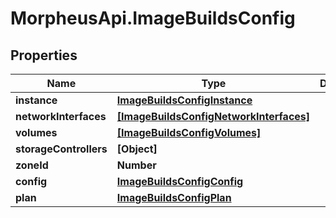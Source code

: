# MorpheusApi.ImageBuildsConfig

## Properties

Name | Type | Description | Notes
------------ | ------------- | ------------- | -------------
**instance** | [**ImageBuildsConfigInstance**](ImageBuildsConfigInstance.md) |  | [optional] 
**networkInterfaces** | [**[ImageBuildsConfigNetworkInterfaces]**](ImageBuildsConfigNetworkInterfaces.md) |  | [optional] 
**volumes** | [**[ImageBuildsConfigVolumes]**](ImageBuildsConfigVolumes.md) |  | [optional] 
**storageControllers** | **[Object]** |  | [optional] 
**zoneId** | **Number** |  | [optional] 
**config** | [**ImageBuildsConfigConfig**](ImageBuildsConfigConfig.md) |  | [optional] 
**plan** | [**ImageBuildsConfigPlan**](ImageBuildsConfigPlan.md) |  | [optional] 


